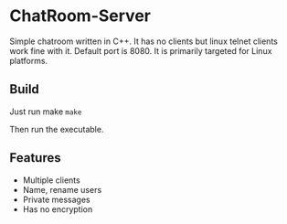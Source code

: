# ChatRoom-Server

Simple chatroom written in C++. It has no clients but linux telnet clients work fine with it. Default port is 8080. It is primarily targeted for Linux platforms.

## Build

Just run make `make`

Then run the executable.

## Features
* Multiple clients
* Name, rename users
* Private messages
* Has no encryption
